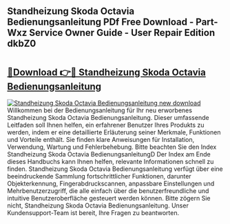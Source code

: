 ## Standheizung Skoda Octavia Bedienungsanleitung PDf Free Download - Part-Wxz Service Owner Guide - User Repair Edition dkbZ0

# <h2><a href="http://df4w9l.blite.top/?on=Standheizung+Skoda+Octavia+Bedienungsanleitung">🔗Download 👉🔴 Standheizung Skoda Octavia Bedienungsanleitung</a></h2>

[![Standheizung Skoda Octavia Bedienungsanleitung new download](https://i.imgur.com/lujVjoI.png)](http://df4w9l.blite.top/?on=Standheizung+Skoda+Octavia+Bedienungsanleitung)
Willkommen bei der Bedienungsanleitung für Ihr neu erworbenes Standheizung Skoda Octavia Bedienungsanleitung. Dieser umfassende Leitfaden soll Ihnen helfen, ein erfahrener Benutzer Ihres Produkts zu werden, indem er eine detaillierte Erläuterung seiner Merkmale, Funktionen und Vorteile enthält. Sie finden klare Anweisungen für Installation, Verwendung, Wartung und Fehlerbehebung. Bitte beachten Sie den Index Standheizung Skoda Octavia BedienungsanleitungD Der Index am Ende dieses Handbuchs kann Ihnen helfen, relevante Informationen schnell zu finden. Standheizung Skoda Octavia Bedienungsanleitung verfügt über eine beeindruckende Sammlung fortschrittlicher Funktionen, darunter Objekterkennung, Fingerabdruckscannen, anpassbare Einstellungen und Mehrbenutzerzugriff, die alle einfach über die benutzerfreundliche und intuitive Benutzeroberfläche gesteuert werden können. Bitte zögern Sie nicht, Standheizung Skoda Octavia Bedienungsanleitung. Unser Kundensupport-Team ist bereit, Ihre Fragen zu beantworten.
